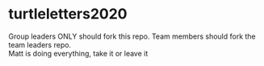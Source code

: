 # turtleletters2020

Group leaders ONLY should fork this repo.  Team members should fork the team leaders repo.  
Matt is doing everything, take it or leave it
